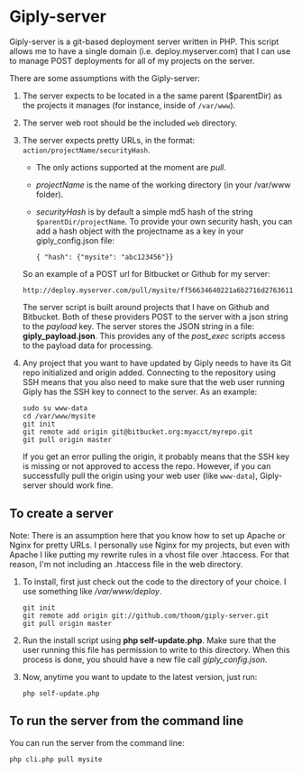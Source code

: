 Giply-server
============

Giply-server is a git-based deployment server written in PHP. This script allows me to
have a single domain (i.e. deploy.myserver.com) that I can use to manage POST deployments for all of my projects on the
server.

There are some assumptions with the Giply-server:

 1. The server expects to be located in a the same parent ($parentDir) as the projects it manages (for instance, inside of `/var/www`).
 2. The server web root should be the included `web` directory.
 3. The server expects pretty URLs, in the format: `action/projectName/securityHash`.
    * The only actions supported at the moment are _pull_.
    * _projectName_ is the name of the working directory (in your /var/www folder).
    * _securityHash_ is by default a simple md5 hash of the string `$parentDir/projectName`. To provide your own security hash,
      you can add a hash object with the projectname as a key in your giply_config.json file:

          { "hash": {"mysite": "abc123456"}}

    So an example of a POST url for Bitbucket or Github for my server:

        http://deploy.myserver.com/pull/mysite/ff56634640221a6b2716d276361162cd

    The server script is built around projects that I have on Github and Bitbucket. Both of these providers POST to the server
    with a json string to the _payload_ key. The server stores the JSON string in a file: **giply_payload.json**. This provides
    any of the *post_exec* scripts access to the payload data for processing.

 4. Any project that you want to have updated by Giply needs to have its Git repo initialized and origin added. Connecting to the
    repository using SSH means that you also need to make sure that the web user running Giply has the SSH key to connect
    to the server. As an example:

        sudo su www-data
        cd /var/www/mysite
        git init
        git remote add origin git@bitbucket.org:myacct/myrepo.git
        git pull origin master

    If you get an error pulling the origin, it probably means that the SSH key is missing or not approved to access the repo.
    However, if you can successfully pull the origin using your web user (like `www-data`), Giply-server should work fine.

To create a server
------------------

Note: There is an assumption here that you know how to set up Apache or Nginx for pretty URLs. I personally use Nginx
for my projects, but even with Apache I like putting my rewrite rules in a vhost file over .htaccess. For that reason,
I'm not including an .htaccess file in the web directory.

 1. To install, first just check out the code to the directory of your choice. I use something like */var/www/deploy*.

        git init
        git remote add origin git://github.com/thoom/giply-server.git
        git pull origin master

 2. Run the install script using __php self-update.php__. Make sure that the user running this file has permission to write to
    this directory. When this process is done, you should have a new file call *giply_config.json*.
 3. Now, anytime you want to update to the latest version, just run:

        php self-update.php

To run the server from the command line
---------------------------------------

You can run the server from the command line:

    php cli.php pull mysite

